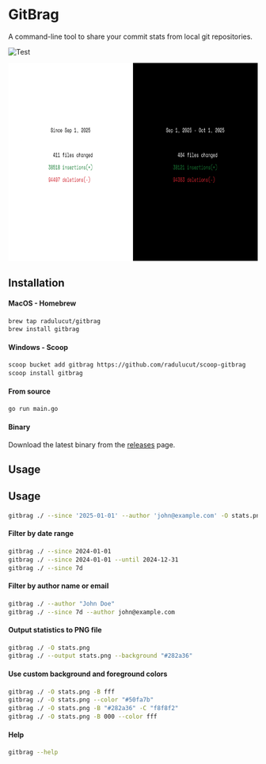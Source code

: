 # GitBrag

A command-line tool to share your commit stats from local git repositories.

![Test](https://github.com/radulucut/gitbrag/actions/workflows/tests.yml/badge.svg)

<img src="./screenshot.png" width="800" height="400" />

## Installation

#### MacOS - Homebrew

```bash
brew tap radulucut/gitbrag
brew install gitbrag
```

#### Windows - Scoop

```bash
scoop bucket add gitbrag https://github.com/radulucut/scoop-gitbrag
scoop install gitbrag
```

#### From source

```bash
go run main.go
```

#### Binary

Download the latest binary from the [releases](https://github.com/radulucut/gitbrag/releases) page.

## Usage

## Usage

```sh
gitbrag ./ --since '2025-01-01' --author 'john@example.com' -O stats.png -B 000 -C fff
```

#### Filter by date range

```sh
gitbrag ./ --since 2024-01-01
gitbrag ./ --since 2024-01-01 --until 2024-12-31
gitbrag ./ --since 7d
```

#### Filter by author name or email

```sh
gitbrag ./ --author "John Doe"
gitbrag ./ --since 7d --author john@example.com
```

#### Output statistics to PNG file

```sh
gitbrag ./ -O stats.png
gitbrag ./ --output stats.png --background "#282a36"
```

#### Use custom background and foreground colors

```sh
gitbrag ./ -O stats.png -B fff
gitbrag ./ -O stats.png --color "#50fa7b"
gitbrag ./ -O stats.png -B "#282a36" -C "f8f8f2"
gitbrag ./ -O stats.png -B 000 --color fff
```

#### Help

```bash
gitbrag --help
```
